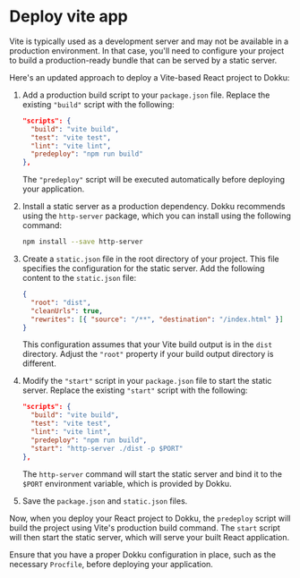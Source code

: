 # Deploy vite app

Vite is typically used as a development server and may not be available in a production environment. In that case, you'll need to configure your project to build a production-ready bundle that can be served by a static server.

Here's an updated approach to deploy a Vite-based React project to Dokku:

1. Add a production build script to your `package.json` file. Replace the existing `"build"` script with the following:

   ```json
   "scripts": {
     "build": "vite build",
     "test": "vite test",
     "lint": "vite lint",
     "predeploy": "npm run build"
   },
   ```

   The `"predeploy"` script will be executed automatically before deploying your application.

2. Install a static server as a production dependency. Dokku recommends using the `http-server` package, which you can install using the following command:

   ```bash
   npm install --save http-server
   ```

3. Create a `static.json` file in the root directory of your project. This file specifies the configuration for the static server. Add the following content to the `static.json` file:

   ```json
   {
     "root": "dist",
     "cleanUrls": true,
     "rewrites": [{ "source": "/**", "destination": "/index.html" }]
   }
   ```

   This configuration assumes that your Vite build output is in the `dist` directory. Adjust the `"root"` property if your build output directory is different.

4. Modify the `"start"` script in your `package.json` file to start the static server. Replace the existing `"start"` script with the following:

   ```json
   "scripts": {
     "build": "vite build",
     "test": "vite test",
     "lint": "vite lint",
     "predeploy": "npm run build",
     "start": "http-server ./dist -p $PORT"
   },
   ```

   The `http-server` command will start the static server and bind it to the `$PORT` environment variable, which is provided by Dokku.

5. Save the `package.json` and `static.json` files.

Now, when you deploy your React project to Dokku, the `predeploy` script will build the project using Vite's production build command. The `start` script will then start the static server, which will serve your built React application.

Ensure that you have a proper Dokku configuration in place, such as the necessary `Procfile`, before deploying your application.
